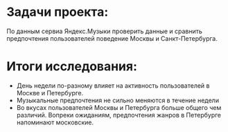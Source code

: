 # Задачи проекта:
По данным сервиа Яндекс.Музыки проверить данные и сравнить предпочтения пользователей поведение Москвы и Санкт-Петербурга.

# Итоги исследования:
- День недели по-разному влияет на активность пользователей в Москве и Петербурге.
- Музыкальные предпочтения не сильно меняются в течение недели
- Во вкусах пользователей Москвы и Петербурга больше общего чем различий. Вопреки ожиданиям, предпочтения жанров в Петербурге напоминают московские.
